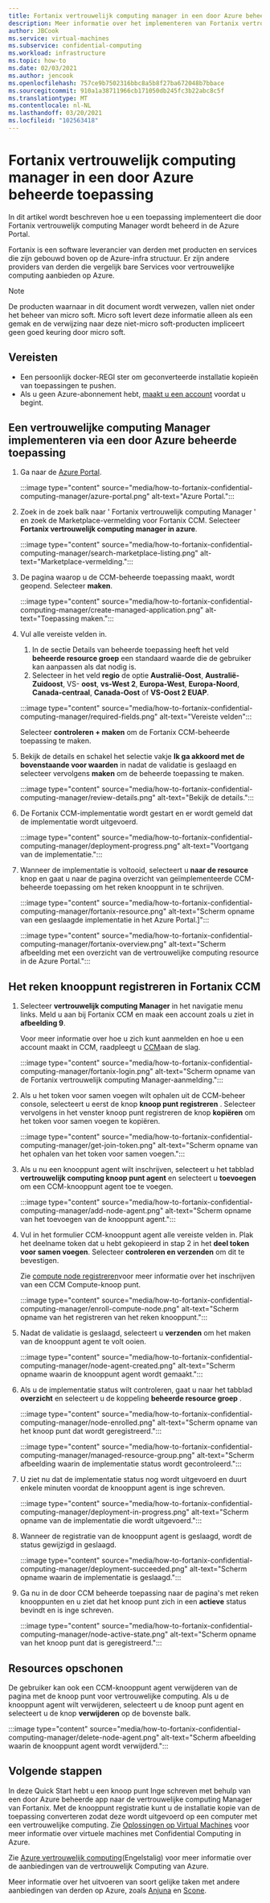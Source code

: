 ```yaml
---
title: Fortanix vertrouwelijk computing manager in een door Azure beheerde toepassing
description: Meer informatie over het implementeren van Fortanix vertrouwelijk computing Manager (CCM) in een beheerde toepassing in de Azure Portal.
author: JBCook
ms.service: virtual-machines
ms.subservice: confidential-computing
ms.workload: infrastructure
ms.topic: how-to
ms.date: 02/03/2021
ms.author: jencook
ms.openlocfilehash: 757ce9b7502316bbc8a5b8f27ba672048b7bbace
ms.sourcegitcommit: 910a1a38711966cb171050db245fc3b22abc8c5f
ms.translationtype: MT
ms.contentlocale: nl-NL
ms.lasthandoff: 03/20/2021
ms.locfileid: "102563418"
---
```

# <a name="fortanix-confidential-computing-manager-in-an-azure-managed-application"></a>Fortanix vertrouwelijk computing manager in een door Azure beheerde toepassing

In dit artikel wordt beschreven hoe u een toepassing implementeert die door Fortanix vertrouwelijk computing Manager wordt beheerd in de Azure Portal.

Fortanix is een software leverancier van derden met producten en services die zijn gebouwd boven op de Azure-infra structuur. Er zijn andere providers van derden die vergelijk bare Services voor vertrouwelijke computing aanbieden op Azure.

> [!NOTE]
>De producten waarnaar in dit document wordt verwezen, vallen niet onder het beheer van micro soft. Micro soft levert deze informatie alleen als een gemak en de verwijzing naar deze niet-micro soft-producten impliceert geen goed keuring door micro soft.

## <a name="prerequisites"></a>Vereisten

- Een persoonlijk docker-REGI ster om geconverteerde installatie kopieën van toepassingen te pushen.
- Als u geen Azure-abonnement hebt, [maakt u een account](https://azure.microsoft.com/pricing/purchase-options/pay-as-you-go/) voordat u begint.

## <a name="deploy-a-confidential-computing-manager-through-an-azure-managed-application"></a>Een vertrouwelijke computing Manager implementeren via een door Azure beheerde toepassing

1. Ga naar de [Azure Portal](https://portal.azure.com/).

    :::image type="content" source="media/how-to-fortanix-confidential-computing-manager/azure-portal.png" alt-text="Azure Portal.":::

2. Zoek in de zoek balk naar ' Fortanix vertrouwelijk computing Manager ' en zoek de Marketplace-vermelding voor Fortanix CCM. Selecteer **Fortanix vertrouwelijk computing manager in azure**.

    :::image type="content" source="media/how-to-fortanix-confidential-computing-manager/search-marketplace-listing.png" alt-text="Marketplace-vermelding.":::

3. De pagina waarop u de CCM-beheerde toepassing maakt, wordt geopend. Selecteer **maken**.

    :::image type="content" source="media/how-to-fortanix-confidential-computing-manager/create-managed-application.png" alt-text="Toepassing maken.":::

4. Vul alle vereiste velden in.
   1. In de sectie Details van beheerde toepassing heeft het veld **beheerde resource groep** een standaard waarde die de gebruiker kan aanpassen als dat nodig is.
   2. Selecteer in het veld **regio** de optie **Australië-Oost**, **Australië-Zuidoost**, VS- **oost**, **vs-West 2**, **Europa-West**, **Europa-Noord**, **Canada-centraal**, **Canada-Oost** of **VS-Oost 2 EUAP**.

   :::image type="content" source="media/how-to-fortanix-confidential-computing-manager/required-fields.png" alt-text="Vereiste velden":::

   Selecteer **controleren + maken** om de Fortanix CCM-beheerde toepassing te maken.

5. Bekijk de details en schakel het selectie vakje **Ik ga akkoord met de bovenstaande voor waarden** in nadat de validatie is geslaagd en selecteer vervolgens **maken** om de beheerde toepassing te maken.

   :::image type="content" source="media/how-to-fortanix-confidential-computing-manager/review-details.png" alt-text="Bekijk de details.":::

6. De Fortanix CCM-implementatie wordt gestart en er wordt gemeld dat de implementatie wordt uitgevoerd.

   :::image type="content" source="media/how-to-fortanix-confidential-computing-manager/deployment-progress.png" alt-text="Voortgang van de implementatie.":::

7. Wanneer de implementatie is voltooid, selecteert u **naar de resource** knop en gaat u naar de pagina overzicht van geïmplementeerde CCM-beheerde toepassing om het reken knooppunt in te schrijven.

   :::image type="content" source="media/how-to-fortanix-confidential-computing-manager/fortanix-resource.png" alt-text="Scherm opname van een geslaagde implementatie in het Azure Portal.]":::

   :::image type="content" source="media/how-to-fortanix-confidential-computing-manager/fortanix-overview.png" alt-text="Scherm afbeelding met een overzicht van de vertrouwelijke computing resource in de Azure Portal.":::

## <a name="enroll-the-compute-node-in-fortanix-ccm"></a>Het reken knooppunt registreren in Fortanix CCM

1. Selecteer **vertrouwelijk computing Manager** in het navigatie menu links. Meld u aan bij Fortanix CCM en maak een account zoals u ziet in **afbeelding 9**.

    Voor meer informatie over hoe u zich kunt aanmelden en hoe u een account maakt in CCM, raadpleegt u [CCM](https://support.fortanix.com/hc/en-us/articles/360034373551-User-s-Guide-Logging-in)aan de slag.
    
    :::image type="content" source="media/how-to-fortanix-confidential-computing-manager/fortanix-login.png" alt-text="Scherm opname van de Fortanix vertrouwelijk computing Manager-aanmelding.":::
    
2. Als u het token voor samen voegen wilt ophalen uit de CCM-beheer console, selecteert u eerst de knop **knoop punt registreren** . Selecteer vervolgens in het venster knoop punt registreren de knop **kopiëren** om het token voor samen voegen te kopiëren.

    :::image type="content" source="media/how-to-fortanix-confidential-computing-manager/get-join-token.png" alt-text="Scherm opname van het ophalen van het token voor samen voegen.":::

3. Als u nu een knooppunt agent wilt inschrijven, selecteert u het tabblad **vertrouwelijk computing knoop punt agent** en selecteert u **toevoegen** om een CCM-knooppunt agent toe te voegen.

    :::image type="content" source="media/how-to-fortanix-confidential-computing-manager/add-node-agent.png" alt-text="Scherm opname van het toevoegen van de knooppunt agent.":::

4.  Vul in het formulier CCM-knooppunt agent alle vereiste velden in. Plak het deelname token dat u hebt gekopieerd in stap 2 in het **deel token voor samen voegen**. Selecteer **controleren en verzenden** om dit te bevestigen.

    Zie [compute node registreren](https://support.fortanix.com/hc/en-us/articles/360043085652-User-s-Guide-Compute-Nodes)voor meer informatie over het inschrijven van een CCM Compute-knoop punt.
    
    :::image type="content" source="media/how-to-fortanix-confidential-computing-manager/enroll-compute-node.png" alt-text="Scherm opname van het registreren van het reken knooppunt.":::
    
5. Nadat de validatie is geslaagd, selecteert u **verzenden** om het maken van de knooppunt agent te volt ooien.

    :::image type="content" source="media/how-to-fortanix-confidential-computing-manager/node-agent-created.png" alt-text="Scherm opname waarin de knooppunt agent wordt gemaakt.":::

6. Als u de implementatie status wilt controleren, gaat u naar het tabblad **overzicht** en selecteert u de koppeling **beheerde resource groep** .

    :::image type="content" source="media/how-to-fortanix-confidential-computing-manager/node-enrolled.png" alt-text="Scherm opname van het knoop punt dat wordt geregistreerd.":::
    
    :::image type="content" source="media/how-to-fortanix-confidential-computing-manager/managed-resource-group.png" alt-text="Scherm afbeelding waarin de implementatie status wordt gecontroleerd.":::

7. U ziet nu dat de implementatie status nog wordt uitgevoerd en duurt enkele minuten voordat de knooppunt agent is inge schreven.

    :::image type="content" source="media/how-to-fortanix-confidential-computing-manager/deployment-in-progress.png" alt-text="Scherm opname van de implementatie die wordt uitgevoerd.":::

8. Wanneer de registratie van de knooppunt agent is geslaagd, wordt de status gewijzigd in geslaagd.

    :::image type="content" source="media/how-to-fortanix-confidential-computing-manager/deployment-succeeded.png" alt-text="Scherm opname waarin de implementatie is geslaagd.":::

9. Ga nu in de door CCM beheerde toepassing naar de pagina's met reken knooppunten en u ziet dat het knoop punt zich in een **actieve** status bevindt en is inge schreven.

    :::image type="content" source="media/how-to-fortanix-confidential-computing-manager/node-active-state.png" alt-text="Scherm opname van het knoop punt dat is geregistreerd.":::

## <a name="clean-up-resources"></a>Resources opschonen

De gebruiker kan ook een CCM-knooppunt agent verwijderen van de pagina met de knoop punt voor vertrouwelijke computing. Als u de knooppunt agent wilt verwijderen, selecteert u de knoop punt agent en selecteert u de knop **verwijderen** op de bovenste balk.

:::image type="content" source="media/how-to-fortanix-confidential-computing-manager/delete-node-agent.png" alt-text="Scherm afbeelding waarin de knooppunt agent wordt verwijderd.":::

## <a name="next-steps"></a>Volgende stappen

In deze Quick Start hebt u een knoop punt Inge schreven met behulp van een door Azure beheerde app naar de vertrouwelijke computing Manager van Fortanix. Met de knooppunt registratie kunt u de installatie kopie van de toepassing converteren zodat deze wordt uitgevoerd op een computer met een vertrouwelijke computing. Zie [Oplossingen op Virtual Machines](virtual-machine-solutions.md) voor meer informatie over virtuele machines met Confidential Computing in Azure.

Zie [Azure vertrouwelijk computing](overview.md)(Engelstalig) voor meer informatie over de aanbiedingen van de vertrouwelijk Computing van Azure.

Meer informatie over het uitvoeren van soort gelijke taken met andere aanbiedingen van derden op Azure, zoals [Anjuna](https://azuremarketplace.microsoft.com/marketplace/apps/anjuna-5229812.aee-az-v1) en [Scone](https://sconedocs.github.io).

